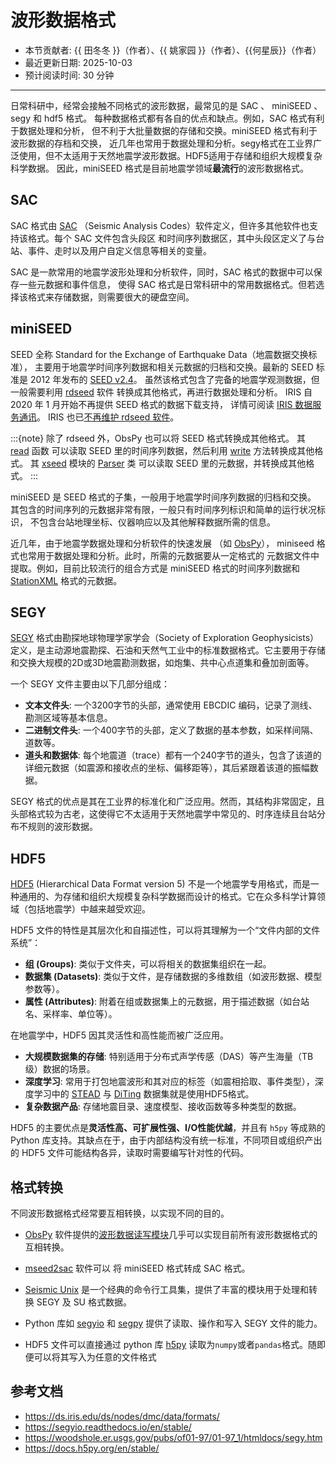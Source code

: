 # 波形数据格式

- 本节贡献者: {{ 田冬冬 }}（作者）、{{ 姚家园 }}（作者）、{{何星辰}}（作者）
- 最近更新日期: 2025-10-03
- 预计阅读时间: 30 分钟

---

日常科研中，经常会接触不同格式的波形数据，最常见的是 SAC 、 miniSEED 、segy 和 hdf5 格式。
每种数据格式都有各自的优点和缺点。例如，SAC 格式有利于数据处理和分析，
但不利于大批量数据的存储和交换。miniSEED 格式有利于波形数据的存档和交换，
近几年也常用于数据处理和分析。segy格式在工业界广泛使用，但不太适用于天然地震学波形数据。HDF5适用于存储和组织大规模复杂科学数据。
因此，miniSEED 格式是目前地震学领域**最流行**的波形数据格式。

## SAC

SAC 格式由 [SAC](https://ds.iris.edu/ds/nodes/dmc/software/downloads/SAC/)
（Seismic Analysis Codes）软件定义，但许多其他软件也支持该格式。每个 SAC 文件包含头段区
和时间序列数据区，其中头段区定义了与台站、事件、走时以及用户自定义信息等相关的变量。

SAC 是一款常用的地震学波形处理和分析软件，同时，SAC 格式的数据中可以保存一些元数据和事件信息，
使得 SAC 格式是日常科研中的常用数据格式。但若选择该格式来存储数据，则需要很大的硬盘空间。

## miniSEED

SEED 全称 Standard for the Exchange of Earthquake Data（地震数据交换标准），
主要用于地震学时间序列数据和相关元数据的归档和交换。最新的 SEED 标准是 2012 年发布的
[SEED v2.4](http://www.fdsn.org/pdf/SEEDManual_V2.4.pdf)。
虽然该格式包含了完备的地震学观测数据，但一般需要利用
[rdseed](https://github.com/iris-edu-legacy/rdseed) 软件
转换成其他格式，再进行数据处理和分析。
IRIS 自 2020 年 1 月开始不再提供 SEED 格式的数据下载支持，
详情可阅读 [IRIS 数据服务通讯](http://www.iris.washington.edu/ds/newsletter/vol21/no1/509/retirement-of-full-seed-data-volumes-from-iris-dmc/)。
IRIS 也已[不再维护 rdseed 软件](https://ds.iris.edu/ds/nodes/dmc/manuals/rdseed/)。

:::{note}
除了 rdseed 外，ObsPy 也可以将 SEED 格式转换成其他格式。
其 [read](https://docs.obspy.org/packages/autogen/obspy.core.stream.read.html) 函数
可以读取 SEED 里的时间序列数据，然后利用 [write](https://docs.obspy.org/packages/autogen/obspy.core.stream.Stream.write.html)
方法转换成其他格式。
其 [xseed](https://docs.obspy.org/master/packages/obspy.io.xseed.html) 模块的
[Parser](https://docs.obspy.org/master/packages/autogen/obspy.io.xseed.parser.Parser.html) 类
可以读取 SEED 里的元数据，并转换成其他格式。
:::

miniSEED 是 SEED 格式的子集，一般用于地震学时间序列数据的归档和交换。
其包含的时间序列的元数据非常有限，一般只有时间序列标识和简单的运行状况标识，
不包含台站地理坐标、仪器响应以及其他解释数据所需的信息。

近几年，由于地震学数据处理和分析软件的快速发展
（如 [ObsPy](https://github.com/obspy/obspy/wiki)），
miniseed 格式也常用于数据处理和分析。此时，所需的元数据要从一定格式的
元数据文件中提取。例如，目前比较流行的组合方式是 miniSEED 格式的时间序列数据和
[StationXML](https://www.fdsn.org/xml/station/) 格式的元数据。

## SEGY

[SEGY](https://woodshole.er.usgs.gov/pubs/of01-97/01-97_1/htmldocs/segy.htm) 格式由勘探地球物理学家学会（Society of Exploration Geophysicists）定义，是主动源地震勘探、石油和天然气工业中的标准数据格式。它主要用于存储和交换大规模的2D或3D地震勘测数据，如炮集、共中心点道集和叠加剖面等。

一个 SEGY 文件主要由以下几部分组成：

* **文本文件头**: 一个3200字节的头部，通常使用 EBCDIC 编码，记录了测线、勘测区域等基本信息。
* **二进制文件头**: 一个400字节的头部，定义了数据的基本参数，如采样间隔、道数等。
* **道头和数据体**: 每个地震道（trace）都有一个240字节的道头，包含了该道的详细元数据（如震源和接收点的坐标、偏移距等），其后紧跟着该道的振幅数据。

SEGY 格式的优点是其在工业界的标准化和广泛应用。然而，其结构非常固定，且头部格式较为古老，这使得它不太适用于天然地震学中常见的、时序连续且台站分布不规则的波形数据。

## HDF5

[HDF5](https://woodshole.er.usgs.gov/pubs/of01-97/01-97_1/htmldocs/segy.htm) (Hierarchical Data Format version 5) 不是一个地震学专用格式，而是一种通用的、为存储和组织大规模复杂科学数据而设计的格式。它在众多科学计算领域（包括地震学）中越来越受欢迎。

HDF5 文件的特性是其层次化和自描述性，可以将其理解为一个“文件内部的文件系统”：

* **组 (Groups)**: 类似于文件夹，可以将相关的数据集组织在一起。
* **数据集 (Datasets)**: 类似于文件，是存储数据的多维数组（如波形数据、模型参数等）。
* **属性 (Attributes)**: 附着在组或数据集上的元数据，用于描述数据（如台站名、采样率、单位等）。

在地震学中，HDF5 因其灵活性和高性能而被广泛应用。

* **大规模数据集的存储**: 特别适用于分布式声学传感（DAS）等产生海量（TB级）数据的场景。
* **深度学习**: 常用于打包地震波形和其对应的标签（如震相拾取、事件类型），深度学习中的 [STEAD](https://github.com/smousavi05/STEAD) 与 [DiTing](https://data.earthquake.cn/datashare/report.shtml?PAGEID=datasourcelist&dt=ff8080828b238a7a018b40eac2790006) 数据集就是使用HDF5格式。
* **复杂数据产品**: 存储地震目录、速度模型、接收函数等多种类型的数据。

HDF5 的主要优点是**灵活性高、可扩展性强、I/O性能优越**，并且有 `h5py` 等成熟的 Python 库支持。其缺点在于，由于内部结构没有统一标准，不同项目或组织产出的 HDF5 文件可能结构各异，读取时需要编写针对性的代码。


## 格式转换

不同波形数据格式经常要互相转换，以实现不同的目的。

- [ObsPy](https://github.com/obspy/obspy/wiki) 软件提供的[波形数据读写模块](https://docs.obspy.org/master/packages/index.html)几乎可以实现目前所有波形数据格式的互相转换。
- [mseed2sac](https://github.com/iris-edu/mseed2sac) 软件可以
  将 miniSEED 格式转成 SAC 格式。

- [Seismic Unix](https://wiki.seismic-unix.org/start) 是一个经典的命令行工具集，提供了丰富的模块用于处理和转换 SEGY 及 SU 格式数据。

-   Python 库如 [segyio](https://github.com/equinor/segyio) 和 [segpy](https://segpy.readthedocs.io/en/latest/) 提供了读取、操作和写入 SEGY 文件的能力。

-  HDF5 文件可以直接通过 python 库 [h5py](https://github.com/h5py/h5py) 读取为`numpy`或者`pandas`格式。随即便可以将其写入为任意的文件格式


## 参考文档

- <https://ds.iris.edu/ds/nodes/dmc/data/formats/>
- <https://segyio.readthedocs.io/en/stable/>
- <https://woodshole.er.usgs.gov/pubs/of01-97/01-97_1/htmldocs/segy.htm>
- <https://docs.h5py.org/en/stable/>